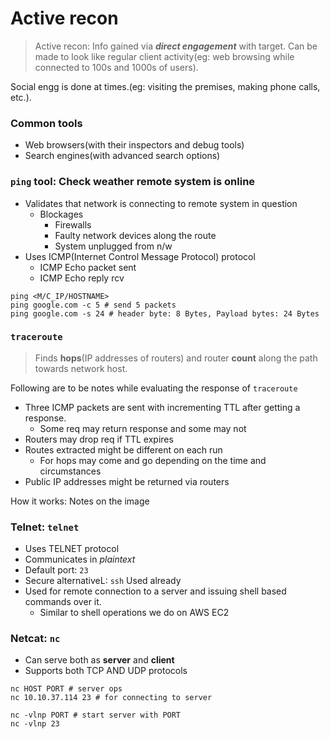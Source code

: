 # Active recon

> Active recon: Info gained via ***direct engagement*** with target. Can be made to look like regular client activity(eg: web browsing while connected to 100s and 1000s of users).

Social engg is done at times.(eg: visiting the premises, making phone calls, etc.).

### Common tools

- Web browsers(with their inspectors and debug tools)
- Search engines(with advanced search options)

### `ping` tool: Check weather remote system is online

- Validates that network is connecting to remote system in question
  - Blockages
    - Firewalls
    - Faulty network devices along the route
    - System unplugged from n/w
- Uses ICMP(Internet Control Message Protocol) protocol
  - ICMP Echo packet sent
  - ICMP Echo reply rcv

```shell
ping <M/C_IP/HOSTNAME>
ping google.com -c 5 # send 5 packets
ping google.com -s 24 # header byte: 8 Bytes, Payload bytes: 24 Bytes
```

### `traceroute`

> Finds **hops**(IP addresses of routers) and router **count** along the path towards network host. 

Following are to be notes while evaluating the response of `traceroute`
- Three ICMP packets are sent with incrementing TTL after getting a response. 
  - Some req may return response and some may not 
- Routers may drop req if TTL expires
- Routes extracted might be different on each run
  - For hops may come and go depending on the time and circumstances
- Public IP addresses might be returned via routers

How it works: Notes on the image

### Telnet: `telnet`

- Uses TELNET protocol
- Communicates in *plaintext*
- Default port: `23`
- Secure alternativeL: `ssh` Used already
- Used for remote connection to a server and issuing shell based commands over it.
  - Similar to shell operations we do on AWS EC2

### Netcat: `nc`

- Can serve both as **server** and **client**
- Supports both TCP AND UDP protocols

```shell
nc HOST PORT # server ops
nc 10.10.37.114 23 # for connecting to server

nc -vlnp PORT # start server with PORT
nc -vlnp 23
```